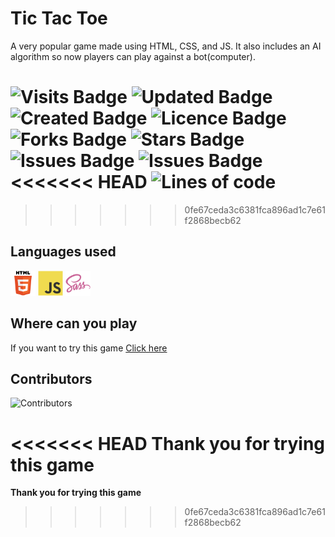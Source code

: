 # Tic Tac Toe
A very popular game made using HTML, CSS, and JS. It also includes an AI algorithm so now players can play against a
bot(computer).

![Visits Badge](https://badges.pufler.dev/visits/Rishikesh-kumar-7258/Tic-Tac-Toe)
![Updated Badge](https://badges.pufler.dev/updated/Rishikesh-kumar-7258/Tic-Tac-Toe)
![Created Badge](https://badges.pufler.dev/created/Rishikesh-kumar-7258/Tic-Tac-Toe)
![Licence Badge](https://img.shields.io/github/license/Rishikesh-kumar-7258/Tic-Tac-Toe?style=flat-square)
![Forks Badge](https://img.shields.io/github/forks/Rishikesh-kumar-7258/Tic-Tac-Toe?style=flat-square)
![Stars Badge](https://img.shields.io/github/stars/Rishikesh-kumar-7258/Tic-Tac-Toe?style=flat-square)
![Issues Badge](https://img.shields.io/github/issues/Rishikesh-kumar-7258/Tic-Tac-Toe?style=flat-square)
![Issues Badge](https://img.shields.io/github/issues-pr/Rishikesh-kumar-7258/Tic-Tac-Toe?style=flat-square)
<<<<<<< HEAD
![Lines of code](https://img.shields.io/tokei/lines/github/Rishikesh-kumar-7258/Tic-Tac-Toe?style=flat-square)
=======
>>>>>>> 0fe67ceda3c6381fca896ad1c7e61f2868becb62

## Languages used
<img src="https://raw.githubusercontent.com/devicons/devicon/master/icons/html5/html5-original-wordmark.svg" alt="html5"
    width="40" height="40" />
<img src="https://raw.githubusercontent.com/devicons/devicon/master/icons/javascript/javascript-original.svg"
    alt="javascript" width="40" height="40" />
<img src="https://raw.githubusercontent.com/devicons/devicon/master/icons/sass/sass-original.svg" alt="sass" width="40"
    height="40" />

## Where can you play
If you want to try this game [Click here](https://rishikesh-kumar-7258.github.io/Tic-Tac-Toe/)

## Contributors
![Contributors](https://contrib.rocks/image?repo=Rishikesh-kumar-7258/Tic-Tac-Toe)

<<<<<<< HEAD
**Thank you for trying this game**
=======
**Thank you for trying this game**
>>>>>>> 0fe67ceda3c6381fca896ad1c7e61f2868becb62
